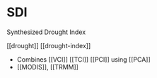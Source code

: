# SDI

Synthesized Drought Index

[[drought]] [[drought-index]]


- Combines [[VCI]] [[TCI]] [[PCI]] using [[PCA]]
- [[MODIS]], [[TRMM]]
